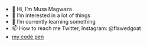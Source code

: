 - 👋 Hi, I’m Musa Magwaza
- 👀 I’m interested in a lot of things
- 🌱 I’m currently learning something
- 📫 How to reach me Twitter, Instagram: @flawedgoat
- <a href="https://codepen.io/itsmusa" target="_blank">my code pen</a>

